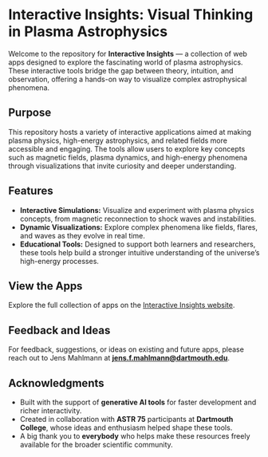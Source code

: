 # Interactive Insights: Visual Thinking in Plasma Astrophysics

Welcome to the repository for **Interactive Insights** — a collection of web apps designed to explore the fascinating world of plasma astrophysics. These interactive tools bridge the gap between theory, intuition, and observation, offering a hands-on way to visualize complex astrophysical phenomena.

## Purpose  
This repository hosts a variety of interactive applications aimed at making plasma physics, high-energy astrophysics, and related fields more accessible and engaging. The tools allow users to explore key concepts such as magnetic fields, plasma dynamics, and high-energy phenomena through visualizations that invite curiosity and deeper understanding.

## Features
- **Interactive Simulations:** Visualize and experiment with plasma physics concepts, from magnetic reconnection to shock waves and instabilities.
- **Dynamic Visualizations:** Explore complex phenomena like fields, flares, and waves as they evolve in real time.
- **Educational Tools:** Designed to support both learners and researchers, these tools help build a stronger intuitive understanding of the universe’s high-energy processes.

## View the Apps  
Explore the full collection of apps on the [Interactive Insights website](https://jmahlmann.github.io/edu_apps.github.io/).

## Feedback and Ideas  
For feedback, suggestions, or ideas on existing and future apps, please reach out to Jens Mahlmann at **jens.f.mahlmann@dartmouth.edu**.

## Acknowledgments  
- Built with the support of **generative AI tools** for faster development and richer interactivity.  
- Created in collaboration with **ASTR 75** participants at **Dartmouth College**, whose ideas and enthusiasm helped shape these tools.  
- A big thank you to **everybody** who helps make these resources freely available for the broader scientific community.


